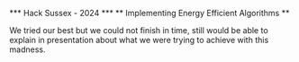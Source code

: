 *** Hack Sussex - 2024 ***
** Implementing Energy Efficient Algorithms **

We tried our best but we could not finish in time, still would be able to explain in presentation about what we were trying to achieve with this madness.
